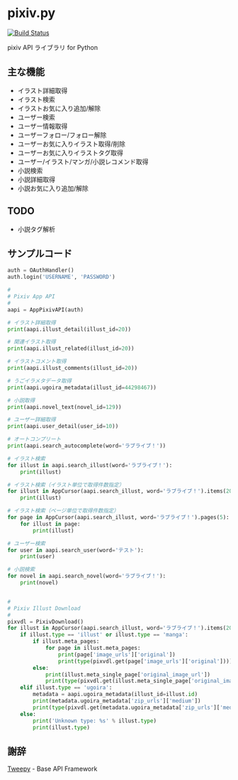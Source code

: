 pixiv.py
========

[![Build Status](https://travis-ci.org/two/pixiv.py.svg?branch=master)](https://travis-ci.org/two/pixiv.py)

pixiv API ライブラリ for Python

主な機能
--------

- イラスト詳細取得
- イラスト検索
- イラストお気に入り追加/解除
- ユーザー検索
- ユーザー情報取得
- ユーザーフォロー/フォロー解除
- ユーザーお気に入りイラスト取得/削除
- ユーザーお気に入りイラストタグ取得
- ユーザー/イラスト/マンガ/小説レコメンド取得
- 小説検索
- 小説詳細取得
- 小説お気に入り追加/解除

TODO
----

- 小説タグ解析

サンプルコード
--------------

```python
auth = OAuthHandler()
auth.login('USERNAME', 'PASSWORD')

#
# Pixiv App API
#
aapi = AppPixivAPI(auth)

# イラスト詳細取得
print(aapi.illust_detail(illust_id=20))

# 関連イラスト取得
print(aapi.illust_related(illust_id=20))

# イラストコメント取得
print(aapi.illust_comments(illust_id=20))

# うごイラメタデータ取得
print(aapi.ugoira_metadata(illust_id=44298467))

# 小説取得
print(aapi.novel_text(novel_id=129))

# ユーザー詳細取得
print(aapi.user_detail(user_id=10))

# オートコンプリート
print(aapi.search_autocomplete(word='ラブライブ！'))

# イラスト検索
for illust in aapi.search_illust(word='ラブライブ！'):
    print(illust)

# イラスト検索（イラスト単位で取得件数指定）
for illust in AppCursor(aapi.search_illust, word='ラブライブ！').items(20):
    print(illust)

# イラスト検索（ページ単位で取得件数指定）
for page in AppCursor(aapi.search_illust, word='ラブライブ！').pages(5):
    for illust in page:
        print(illust)

# ユーザー検索
for user in aapi.search_user(word='テスト'):
    print(user)

# 小説検索
for novel in aapi.search_novel(word='ラブライブ！'):
    print(novel)


#
# Pixiv Illust Download
#
pixvdl = PixivDownload()
for illust in AppCursor(aapi.search_illust, word='ラブライブ！').items(20):
    if illust.type == 'illust' or illust.type == 'manga':
        if illust.meta_pages:
            for page in illust.meta_pages:
                print(page['image_urls']['original'])
                print(type(pixvdl.get(page['image_urls']['original'])))
        else:
            print(illust.meta_single_page['original_image_url'])
            print(type(pixvdl.get(illust.meta_single_page['original_image_url'])))
    elif illust.type == 'ugoira':
        metadata = aapi.ugoira_metadata(illust_id=illust.id)
        print(metadata.ugoira_metadata['zip_urls']['medium'])
        print(type(pixvdl.get(metadata.ugoira_metadata['zip_urls']['medium'])))
    else:
        print('Unknown type: %s' % illust.type)
        print(illust.type)
```

謝辞
----

[Tweepy](https://github.com/tweepy/tweepy) - Base API Framework

